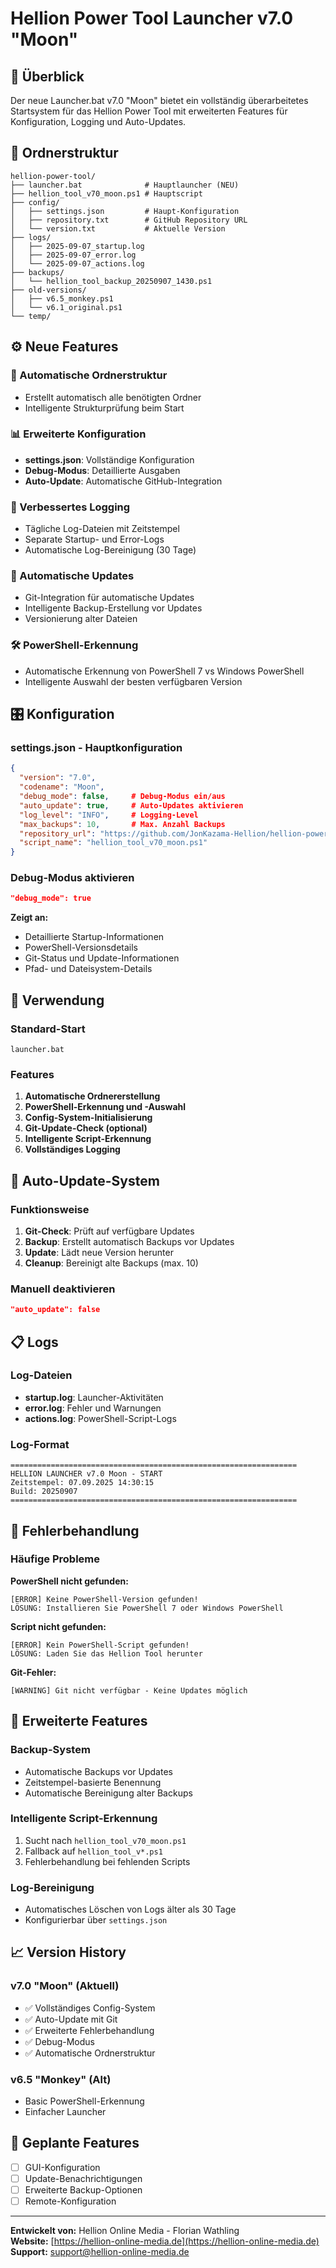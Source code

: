 # Hellion Power Tool Launcher v7.0 "Moon"

## 🚀 Überblick

Der neue Launcher.bat v7.0 "Moon" bietet ein vollständig überarbeitetes Startsystem für das Hellion Power Tool mit erweiterten Features für Konfiguration, Logging und Auto-Updates.

## 📁 Ordnerstruktur

```text
hellion-power-tool/
├── launcher.bat              # Hauptlauncher (NEU)
├── hellion_tool_v70_moon.ps1 # Hauptscript
├── config/
│   ├── settings.json         # Haupt-Konfiguration
│   ├── repository.txt        # GitHub Repository URL
│   └── version.txt           # Aktuelle Version
├── logs/
│   ├── 2025-09-07_startup.log
│   ├── 2025-09-07_error.log
│   └── 2025-09-07_actions.log
├── backups/
│   └── hellion_tool_backup_20250907_1430.ps1
├── old-versions/
│   ├── v6.5_monkey.ps1
│   └── v6.1_original.ps1
└── temp/
```

## ⚙️ Neue Features

### 🔧 Automatische Ordnerstruktur

- Erstellt automatisch alle benötigten Ordner
- Intelligente Strukturprüfung beim Start

### 📊 Erweiterte Konfiguration

- **settings.json**: Vollständige Konfiguration
- **Debug-Modus**: Detaillierte Ausgaben
- **Auto-Update**: Automatische GitHub-Integration

### 📝 Verbessertes Logging

- Tägliche Log-Dateien mit Zeitstempel
- Separate Startup- und Error-Logs
- Automatische Log-Bereinigung (30 Tage)

### 🔄 Automatische Updates

- Git-Integration für automatische Updates
- Intelligente Backup-Erstellung vor Updates
- Versionierung alter Dateien

### 🛠 PowerShell-Erkennung

- Automatische Erkennung von PowerShell 7 vs Windows PowerShell
- Intelligente Auswahl der besten verfügbaren Version

## 🎛️ Konfiguration

### settings.json - Hauptkonfiguration

```json
{
  "version": "7.0",
  "codename": "Moon", 
  "debug_mode": false,     # Debug-Modus ein/aus
  "auto_update": true,     # Auto-Updates aktivieren
  "log_level": "INFO",     # Logging-Level
  "max_backups": 10,       # Max. Anzahl Backups
  "repository_url": "https://github.com/JonKazama-Hellion/hellion-power-tool.git",
  "script_name": "hellion_tool_v70_moon.ps1"
}
```

### Debug-Modus aktivieren

```json
"debug_mode": true
```

**Zeigt an:**

- Detaillierte Startup-Informationen
- PowerShell-Versionsdetails
- Git-Status und Update-Informationen
- Pfad- und Dateisystem-Details

## 🚀 Verwendung

### Standard-Start

```batch
launcher.bat
```

### Features

1. **Automatische Ordnererstellung**
2. **PowerShell-Erkennung und -Auswahl**
3. **Config-System-Initialisierung**
4. **Git-Update-Check (optional)**
5. **Intelligente Script-Erkennung**
6. **Vollständiges Logging**

## 🔄 Auto-Update-System

### Funktionsweise

1. **Git-Check**: Prüft auf verfügbare Updates
2. **Backup**: Erstellt automatisch Backups vor Updates
3. **Update**: Lädt neue Version herunter
4. **Cleanup**: Bereinigt alte Backups (max. 10)

### Manuell deaktivieren

```json
"auto_update": false
```

## 📋 Logs

### Log-Dateien

- **startup.log**: Launcher-Aktivitäten
- **error.log**: Fehler und Warnungen  
- **actions.log**: PowerShell-Script-Logs

### Log-Format

```text
================================================================
HELLION LAUNCHER v7.0 Moon - START
Zeitstempel: 07.09.2025 14:30:15
Build: 20250907
================================================================
```

## 🐛 Fehlerbehandlung

### Häufige Probleme

**PowerShell nicht gefunden:**

```text
[ERROR] Keine PowerShell-Version gefunden!
LÖSUNG: Installieren Sie PowerShell 7 oder Windows PowerShell
```

**Script nicht gefunden:**

```text
[ERROR] Kein PowerShell-Script gefunden!  
LÖSUNG: Laden Sie das Hellion Tool herunter
```

**Git-Fehler:**

```text
[WARNING] Git nicht verfügbar - Keine Updates möglich
```

## 🔧 Erweiterte Features

### Backup-System

- Automatische Backups vor Updates
- Zeitstempel-basierte Benennung
- Automatische Bereinigung alter Backups

### Intelligente Script-Erkennung

1. Sucht nach `hellion_tool_v70_moon.ps1`
2. Fallback auf `hellion_tool_v*.ps1`
3. Fehlerbehandlung bei fehlenden Scripts

### Log-Bereinigung

- Automatisches Löschen von Logs älter als 30 Tage
- Konfigurierbar über `settings.json`

## 📈 Version History

### v7.0 "Moon" (Aktuell)

- ✅ Vollständiges Config-System
- ✅ Auto-Update mit Git
- ✅ Erweiterte Fehlerbehandlung  
- ✅ Debug-Modus
- ✅ Automatische Ordnerstruktur

### v6.5 "Monkey" (Alt)

- Basic PowerShell-Erkennung
- Einfacher Launcher

## 🎯 Geplante Features

- [ ] GUI-Konfiguration
- [ ] Update-Benachrichtigungen
- [ ] Erweiterte Backup-Optionen
- [ ] Remote-Konfiguration

---

**Entwickelt von:** Hellion Online Media - Florian Wathling  
**Website:** [https://hellion-online-media.de](https://hellion-online-media.de)  
**Support:** [support@hellion-online-media.de](mailto:support@hellion-online-media.de)

